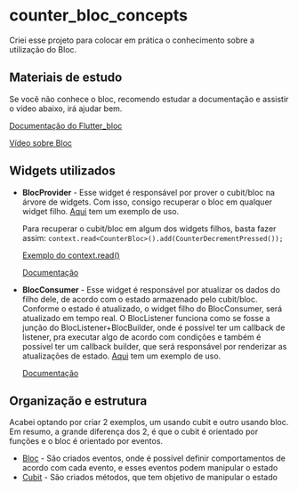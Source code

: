 # counter_bloc_concepts

Criei esse projeto para colocar em prática o conhecimento sobre a utilização do Bloc.

## Materiais de estudo

Se você não conhece o bloc, recomendo estudar a documentação e assistir o vídeo abaixo, irá ajudar bem.

[Documentação do Flutter_bloc](https://bloclibrary.dev/#/gettingstarted)

[Vídeo sobre Bloc](https://www.youtube.com/watch?v=THCkkQ-V1-8&t=3226s)

## Widgets utilizados

- <strong>BlocProvider</strong> - Esse widget é responsável por prover o cubit/bloc na árvore de widgets. Com isso, consigo recuperar o bloc em qualquer widget filho.
  [Aqui](https://github.com/jonathastassi/counter_bloc_concepts/blob/main/lib/bloc_example/view/counter_bloc_page.dart#L13) tem um exemplo de uso.

    Para recuperar o cubit/bloc em algum dos widgets filhos, basta fazer assim: ```context.read<CounterBloc>().add(CounterDecrementPressed());```

    [Exemplo do context.read<CounterBloc>()](https://github.com/jonathastassi/counter_bloc_concepts/blob/main/lib/bloc_example/view/counter_bloc_view.dart#L47)

  [Documentação](https://bloclibrary.dev/#/flutterbloccoreconcepts?id=blocprovider)

- <strong>BlocConsumer</strong> - Esse widget é responsável por atualizar os dados do filho dele, de acordo com o estado armazenado pelo cubit/bloc. Conforme o estado é atualizado, o widget filho do BlocConsumer, será atualizado em tempo real.
  O BlocListener funciona como se fosse a junção do BlocListener+BlocBuilder, onde é possível ter um callback de listener, pra executar algo de acordo com condições e também é possível ter um callback builder, que será responsável por renderizar as atualizações de estado.
  [Aqui](https://github.com/jonathastassi/counter_bloc_concepts/blob/main/lib/bloc_example/view/counter_bloc_view.dart#L25) tem um exemplo de uso.

  [Documentação](https://bloclibrary.dev/#/flutterbloccoreconcepts?id=bloclistener)

## Organização e estrutura

Acabei optando por criar 2 exemplos, um usando cubit e outro usando bloc.
Em resumo, a grande diferença dos 2, é que o cubit é orientado por funções e o bloc é orientado por eventos.

- [Bloc](https://github.com/jonathastassi/counter_bloc_concepts/blob/main/lib/bloc_example/bloc/counter_bloc.dart) - São criados eventos, onde é possível definir comportamentos de acordo com cada evento, e esses eventos podem manipular o estado
- [Cubit](https://github.com/jonathastassi/counter_bloc_concepts/blob/main/lib/cubit_example/cubit/counter_cubit.dart) - São criados métodos, que tem objetivo de manipular o estado
